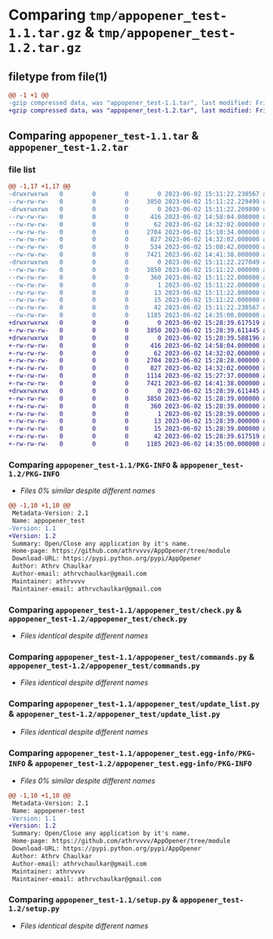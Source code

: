 # Comparing `tmp/appopener_test-1.1.tar.gz` & `tmp/appopener_test-1.2.tar.gz`

## filetype from file(1)

```diff
@@ -1 +1 @@
-gzip compressed data, was "appopener_test-1.1.tar", last modified: Fri Jun  2 15:11:22 2023, max compression
+gzip compressed data, was "appopener_test-1.2.tar", last modified: Fri Jun  2 15:28:39 2023, max compression
```

## Comparing `appopener_test-1.1.tar` & `appopener_test-1.2.tar`

### file list

```diff
@@ -1,17 +1,17 @@
-drwxrwxrwx   0        0        0        0 2023-06-02 15:11:22.230567 appopener_test-1.1/
--rw-rw-rw-   0        0        0     3850 2023-06-02 15:11:22.229499 appopener_test-1.1/PKG-INFO
-drwxrwxrwx   0        0        0        0 2023-06-02 15:11:22.209890 appopener_test-1.1/appopener_test/
--rw-rw-rw-   0        0        0      416 2023-06-02 14:58:04.000000 appopener_test-1.1/appopener_test/__init__.py
--rw-rw-rw-   0        0        0       62 2023-06-02 14:32:02.000000 appopener_test-1.1/appopener_test/__main__.py
--rw-rw-rw-   0        0        0     2704 2023-06-02 15:10:34.000000 appopener_test-1.1/appopener_test/check.py
--rw-rw-rw-   0        0        0      827 2023-06-02 14:32:02.000000 appopener_test-1.1/appopener_test/commands.py
--rw-rw-rw-   0        0        0      534 2023-06-02 15:08:42.000000 appopener_test-1.1/appopener_test/old_style.py
--rw-rw-rw-   0        0        0     7421 2023-06-02 14:41:38.000000 appopener_test-1.1/appopener_test/update_list.py
-drwxrwxrwx   0        0        0        0 2023-06-02 15:11:22.227049 appopener_test-1.1/appopener_test.egg-info/
--rw-rw-rw-   0        0        0     3850 2023-06-02 15:11:22.000000 appopener_test-1.1/appopener_test.egg-info/PKG-INFO
--rw-rw-rw-   0        0        0      360 2023-06-02 15:11:22.000000 appopener_test-1.1/appopener_test.egg-info/SOURCES.txt
--rw-rw-rw-   0        0        0        1 2023-06-02 15:11:22.000000 appopener_test-1.1/appopener_test.egg-info/dependency_links.txt
--rw-rw-rw-   0        0        0       13 2023-06-02 15:11:22.000000 appopener_test-1.1/appopener_test.egg-info/requires.txt
--rw-rw-rw-   0        0        0       15 2023-06-02 15:11:22.000000 appopener_test-1.1/appopener_test.egg-info/top_level.txt
--rw-rw-rw-   0        0        0       42 2023-06-02 15:11:22.230567 appopener_test-1.1/setup.cfg
--rw-rw-rw-   0        0        0     1185 2023-06-02 14:35:00.000000 appopener_test-1.1/setup.py
+drwxrwxrwx   0        0        0        0 2023-06-02 15:28:39.617519 appopener_test-1.2/
+-rw-rw-rw-   0        0        0     3850 2023-06-02 15:28:39.611445 appopener_test-1.2/PKG-INFO
+drwxrwxrwx   0        0        0        0 2023-06-02 15:28:39.588196 appopener_test-1.2/appopener_test/
+-rw-rw-rw-   0        0        0      416 2023-06-02 14:58:04.000000 appopener_test-1.2/appopener_test/__init__.py
+-rw-rw-rw-   0        0        0       62 2023-06-02 14:32:02.000000 appopener_test-1.2/appopener_test/__main__.py
+-rw-rw-rw-   0        0        0     2704 2023-06-02 15:28:28.000000 appopener_test-1.2/appopener_test/check.py
+-rw-rw-rw-   0        0        0      827 2023-06-02 14:32:02.000000 appopener_test-1.2/appopener_test/commands.py
+-rw-rw-rw-   0        0        0     1114 2023-06-02 15:27:37.000000 appopener_test-1.2/appopener_test/old_style.py
+-rw-rw-rw-   0        0        0     7421 2023-06-02 14:41:38.000000 appopener_test-1.2/appopener_test/update_list.py
+drwxrwxrwx   0        0        0        0 2023-06-02 15:28:39.611445 appopener_test-1.2/appopener_test.egg-info/
+-rw-rw-rw-   0        0        0     3850 2023-06-02 15:28:39.000000 appopener_test-1.2/appopener_test.egg-info/PKG-INFO
+-rw-rw-rw-   0        0        0      360 2023-06-02 15:28:39.000000 appopener_test-1.2/appopener_test.egg-info/SOURCES.txt
+-rw-rw-rw-   0        0        0        1 2023-06-02 15:28:39.000000 appopener_test-1.2/appopener_test.egg-info/dependency_links.txt
+-rw-rw-rw-   0        0        0       13 2023-06-02 15:28:39.000000 appopener_test-1.2/appopener_test.egg-info/requires.txt
+-rw-rw-rw-   0        0        0       15 2023-06-02 15:28:39.000000 appopener_test-1.2/appopener_test.egg-info/top_level.txt
+-rw-rw-rw-   0        0        0       42 2023-06-02 15:28:39.617519 appopener_test-1.2/setup.cfg
+-rw-rw-rw-   0        0        0     1185 2023-06-02 14:35:00.000000 appopener_test-1.2/setup.py
```

### Comparing `appopener_test-1.1/PKG-INFO` & `appopener_test-1.2/PKG-INFO`

 * *Files 0% similar despite different names*

```diff
@@ -1,10 +1,10 @@
 Metadata-Version: 2.1
 Name: appopener_test
-Version: 1.1
+Version: 1.2
 Summary: Open/Close any application by it's name.
 Home-page: https://github.com/athrvvvv/AppOpener/tree/module
 Download-URL: https://pypi.python.org/pypi/AppOpener
 Author: Athrv Chaulkar
 Author-email: athrvchaulkar@gmail.com
 Maintainer: athrvvvv
 Maintainer-email: athrvchaulkar@gmail.com
```

### Comparing `appopener_test-1.1/appopener_test/check.py` & `appopener_test-1.2/appopener_test/check.py`

 * *Files identical despite different names*

### Comparing `appopener_test-1.1/appopener_test/commands.py` & `appopener_test-1.2/appopener_test/commands.py`

 * *Files identical despite different names*

### Comparing `appopener_test-1.1/appopener_test/update_list.py` & `appopener_test-1.2/appopener_test/update_list.py`

 * *Files identical despite different names*

### Comparing `appopener_test-1.1/appopener_test.egg-info/PKG-INFO` & `appopener_test-1.2/appopener_test.egg-info/PKG-INFO`

 * *Files 0% similar despite different names*

```diff
@@ -1,10 +1,10 @@
 Metadata-Version: 2.1
 Name: appopener-test
-Version: 1.1
+Version: 1.2
 Summary: Open/Close any application by it's name.
 Home-page: https://github.com/athrvvvv/AppOpener/tree/module
 Download-URL: https://pypi.python.org/pypi/AppOpener
 Author: Athrv Chaulkar
 Author-email: athrvchaulkar@gmail.com
 Maintainer: athrvvvv
 Maintainer-email: athrvchaulkar@gmail.com
```

### Comparing `appopener_test-1.1/setup.py` & `appopener_test-1.2/setup.py`

 * *Files identical despite different names*

